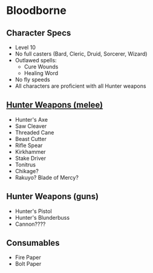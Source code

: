 # Bloodborne

## Character Specs
- Level 10
- No full casters (Bard, Cleric, Druid, Sorcerer, Wizard)
- Outlawed spells:
  - Cure Wounds
  - Healing Word
- No fly speeds
- All characters are proficient with all Hunter weapons

## [Hunter Weapons (melee)](Weapons.md)
- Hunter's Axe
- Saw Cleaver
- Threaded Cane
- Beast Cutter
- Rifle Spear
- Kirkhammer
- Stake Driver
- Tonitrus
- Chikage?
- Rakuyo? Blade of Mercy?

## Hunter Weapons (guns)
- Hunter's Pistol
- Hunter's Blunderbuss
- Cannon????

## Consumables
- Fire Paper
- Bolt Paper

